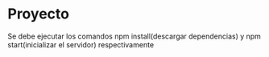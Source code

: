 # Proyecto
Se debe ejecutar los comandos npm install(descargar dependencias) y npm start(inicializar el servidor) respectivamente
